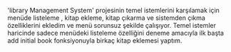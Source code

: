 'library Management System' projesinin temel istemlerini karşılamak için menüde listeleme , kitap ekleme, kitap çıkarma ve sistemden çıkma özelliklerini ekledim ve menü sorunsuz şekilde çalışıyor. Temel istemler haricinde sadece menüdeki listeleme özelliğini deneme amacıyla ilk başta add initial book fonksiyonuyla birkaç kitap eklemesi yaptım.
